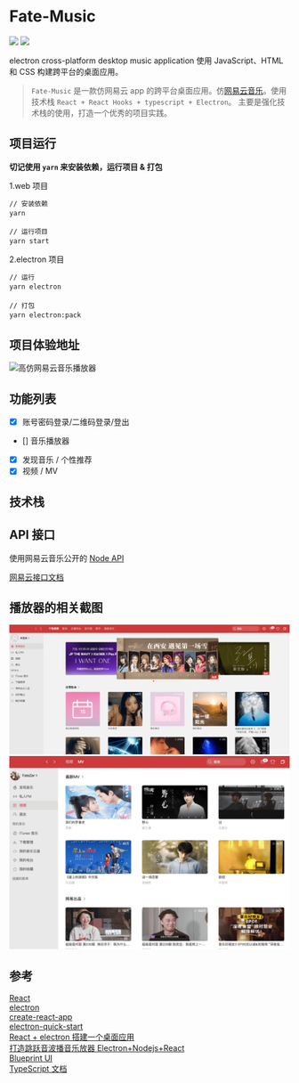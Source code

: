 # Fate-Music

![](https://img.shields.io/badge/react-javascript-brightgreen.svg)
![](https://img.shields.io/badge/electron-web-brightgreen.svg)

electron cross-platform desktop music application
使用 JavaScript、HTML 和 CSS 构建跨平台的桌面应用。

> `Fate-Music` 是一款仿网易云 app 的跨平台桌面应用。仿[网易云音乐](https://music.163.com/)。使用技术栈 `React + React Hooks + typescript + Electron`。
> 主要是强化技术栈的使用，打造一个优秀的项目实践。

## 项目运行

<strong>切记使用 `yarn` 来安装依赖，运行项目 & 打包</strong>

1.web 项目

```bash
// 安装依赖
yarn

// 运行项目
yarn start
```

2.electron 项目

```bash
// 运行
yarn electron

// 打包
yarn electron:pack
```

## 项目体验地址

![高仿网易云音乐播放器]()

## 功能列表

- [x] 账号密码登录/二维码登录/登出
- [] 音乐播放器
- [x] 发现音乐 / 个性推荐
- [x] 视频 / MV

## 技术栈

## API 接口

使用网易云音乐公开的 [Node API](https://github.com/Binaryify/NeteaseCloudMusicApi) </br>

[网易云接口文档](https://binaryify.github.io/NeteaseCloudMusicApi/#/?id=neteasecloudmusicapi)

## 播放器的相关截图

![01_发现音乐页](https://github.com/FateZeros/fate-music/blob/main/resources/fate-music1.png)
![02_视频MV页](https://github.com/FateZeros/fate-music/blob/main/resources/fate-music2.png)

## 参考

[React](https://zh-hans.reactjs.org/) </br>
[electron](https://electronjs.org/)</br>
[create-react-app](https://github.com/facebook/create-react-app)</br>
[electron-quick-start](https://github.com/electron/electron-quick-start)</br>
[React + electron 搭建一个桌面应用](https://juejin.im/post/5a6a91276fb9a01cbd58ce32) </br>
[打造跳跃音波播音乐放器 Electron+Nodejs+React](https://juejin.im/post/5af02453518825672c00dfd4) </br>
[Blueprint UI](https://blueprintjs.com/docs/) </br>
[TypeScript 文档](https://www.tslang.cn/docs/handbook/basic-types.html)
